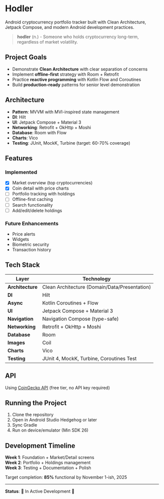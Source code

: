# Hodler

Android cryptocurrency portfolio tracker built with Clean Architecture, Jetpack Compose, and modern Android development practices.

> **hodler** (n.) - Someone who holds cryptocurrency long-term, regardless of market volatility.

## Project Goals

- Demonstrate **Clean Architecture** with clear separation of concerns
- Implement **offline-first** strategy with Room + Retrofit
- Practice **reactive programming** with Kotlin Flow and Coroutines
- Build **production-ready** patterns for senior level demonstration

## Architecture

- **Pattern**: MVVM with MVI-inspired state management
- **DI**: Hilt
- **UI**: Jetpack Compose + Material 3
- **Networking**: Retrofit + OkHttp + Moshi
- **Database**: Room with Flow
- **Charts**: Vico
- **Testing**: JUnit, MockK, Turbine (target: 60-70% coverage)

## Features

### Implemented
- [x] Market overview (top cryptocurrencies)
- [x] Coin detail with price charts
- [ ] Portfolio tracking with holdings
- [ ] Offline-first caching
- [ ] Search functionality
- [ ] Add/edit/delete holdings

### Future Enhancements
- Price alerts
- Widgets
- Biometric security
- Transaction history

## Tech Stack

| Layer | Technology |
|-------|-----------|
| **Architecture** | Clean Architecture (Domain/Data/Presentation) |
| **DI** | Hilt |
| **Async** | Kotlin Coroutines + Flow |
| **UI** | Jetpack Compose + Material 3 |
| **Navigation** | Navigation Compose (type-safe) |
| **Networking** | Retrofit + OkHttp + Moshi |
| **Database** | Room |
| **Images** | Coil |
| **Charts** | Vico |
| **Testing** | JUnit 4, MockK, Turbine, Coroutines Test |

## API

Using [CoinGecko API](https://www.coingecko.com/api/documentation) (free tier, no API key required)

## Running the Project

1. Clone the repository
2. Open in Android Studio Hedgehog or later
3. Sync Gradle
4. Run on device/emulator (Min SDK 26)

## Development Timeline

**Week 1**: Foundation + Market/Detail screens  
**Week 2**: Portfolio + Holdings management  
**Week 3**: Testing + Documentation + Polish

Target completion: **85%** functional by November 1-ish, 2025

---

**Status**: 🚧 In Active Development 🚧
